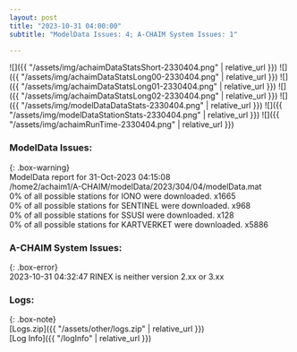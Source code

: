 ```yaml
---
layout: post
title: "2023-10-31 04:00:00"
subtitle: "ModelData Issues: 4; A-CHAIM System Issues: 1"

---
```


![]({{ "/assets/img/achaimDataStatsShort-2330404.png" | relative_url }})
![]({{ "/assets/img/achaimDataStatsLong00-2330404.png" | relative_url }})
![]({{ "/assets/img/achaimDataStatsLong01-2330404.png" | relative_url }})
![]({{ "/assets/img/achaimDataStatsLong02-2330404.png" | relative_url }})
![]({{ "/assets/img/modelDataDataStats-2330404.png" | relative_url }})
![]({{ "/assets/img/modelDataStationStats-2330404.png" | relative_url }})
![]({{ "/assets/img/achaimRunTime-2330404.png" | relative_url }})


### ModelData Issues:  
  
{: .box-warning}  
 ModelData report for 31-Oct-2023 04:15:08   
 /home2/achaim1/A-CHAIM/modelData/2023/304/04/modelData.mat   
 0% of all possible stations for IONO were downloaded. x1665   
 0% of all possible stations for SENTINEL were downloaded. x968   
 0% of all possible stations for SSUSI were downloaded. x128   
 0% of all possible stations for KARTVERKET were downloaded. x5886   
  
### A-CHAIM System Issues:  
  
{: .box-error}  
2023-10-31 04:32:47 RINEX is neither version 2.xx or 3.xx  

### Logs:  
  
{: .box-note}  
[Logs.zip]({{ "/assets/other/logs.zip" | relative_url }})  
[Log Info]({{ "/logInfo" | relative_url }})  
